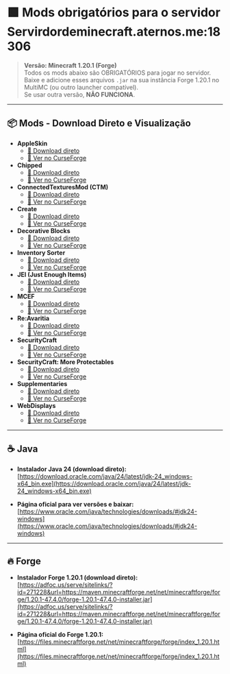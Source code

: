 # 🟩 Mods obrigatórios para o servidor **Servirdordeminecraft.aternos.me:18306**

> **Versão: Minecraft 1.20.1 (Forge)**  
> Todos os mods abaixo são OBRIGATÓRIOS para jogar no servidor.  
> Baixe e adicione esses arquivos `.jar` na sua instância Forge 1.20.1 no MultiMC (ou outro launcher compatível).  
> Se usar outra versão, **NÃO FUNCIONA**.

---

## 📦 Mods - Download Direto e Visualização

- **AppleSkin**  
  - [🔽 Download direto](https://www.curseforge.com/api/v1/mods/248787/files/4770828/download)  
  - [🔗 Ver no CurseForge](https://www.curseforge.com/minecraft/mc-mods/appleskin)
- **Chipped**  
  - [🔽 Download direto](https://www.curseforge.com/api/v1/mods/456956/files/5813138/download)  
  - [🔗 Ver no CurseForge](https://www.curseforge.com/minecraft/mc-mods/chipped)
- **ConnectedTexturesMod (CTM)**  
  - [🔽 Download direto](https://www.curseforge.com/api/v1/mods/267602/files/5983309/download)  
  - [🔗 Ver no CurseForge](https://www.curseforge.com/minecraft/mc-mods/ctm)
- **Create**  
  - [🔽 Download direto](https://www.curseforge.com/api/v1/mods/328085/files/6641603/download)  
  - [🔗 Ver no CurseForge](https://www.curseforge.com/minecraft/mc-mods/create)
- **Decorative Blocks**  
  - [🔽 Download direto](https://www.curseforge.com/api/v1/mods/362528/files/5089406/download)  
  - [🔗 Ver no CurseForge](https://www.curseforge.com/minecraft/mc-mods/decorative-blocks)
- **Inventory Sorter**  
  - [🔽 Download direto](https://www.curseforge.com/api/v1/mods/240633/files/5979609/download)  
  - [🔗 Ver no CurseForge](https://www.curseforge.com/minecraft/mc-mods/inventory-sorter)
- **JEI (Just Enough Items)**  
  - [🔽 Download direto](https://www.curseforge.com/api/v1/mods/238222/files/6614392/download)  
  - [🔗 Ver no CurseForge](https://www.curseforge.com/minecraft/mc-mods/jei)
- **MCEF**  
  - [🔽 Download direto](https://www.curseforge.com/api/v1/mods/636236/files/5828187/download)  
  - [🔗 Ver no CurseForge](https://www.curseforge.com/minecraft/mc-mods/mcef)
- **Re:Avaritia**  
  - [🔽 Download direto](https://www.curseforge.com/api/v1/mods/623969/files/6418092/download)  
  - [🔗 Ver no CurseForge](https://www.curseforge.com/minecraft/mc-mods/re-avaritia)
- **SecurityCraft**  
  - [🔽 Download direto](https://www.curseforge.com/api/v1/mods/64760/files/6490260/download)  
  - [🔗 Ver no CurseForge](https://www.curseforge.com/minecraft/mc-mods/security-craft)
- **SecurityCraft: More Protectables**  
  - [🔽 Download direto](https://www.curseforge.com/api/v1/mods/1122568/files/5842423/download)  
  - [🔗 Ver no CurseForge](https://www.curseforge.com/minecraft/mc-mods/sc-more-protectables)
- **Supplementaries**  
  - [🔽 Download direto](https://www.curseforge.com/api/v1/mods/412082/files/6749363/download)  
  - [🔗 Ver no CurseForge](https://www.curseforge.com/minecraft/mc-mods/supplementaries)
- **WebDisplays**  
  - [🔽 Download direto](https://www.curseforge.com/api/v1/mods/654478/files/5823561/download)  
  - [🔗 Ver no CurseForge](https://www.curseforge.com/minecraft/mc-mods/webdisplays)

---

## ☕️ **Java**

- **Instalador Java 24 (download direto):**  
  [https://download.oracle.com/java/24/latest/jdk-24_windows-x64_bin.exe](https://download.oracle.com/java/24/latest/jdk-24_windows-x64_bin.exe)

- **Página oficial para ver versões e baixar:**  
  [https://www.oracle.com/java/technologies/downloads/#jdk24-windows](https://www.oracle.com/java/technologies/downloads/#jdk24-windows)

---

## 🔥 **Forge**

- **Instalador Forge 1.20.1 (download direto):**  
  [https://adfoc.us/serve/sitelinks/?id=271228&url=https://maven.minecraftforge.net/net/minecraftforge/forge/1.20.1-47.4.0/forge-1.20.1-47.4.0-installer.jar](https://adfoc.us/serve/sitelinks/?id=271228&url=https://maven.minecraftforge.net/net/minecraftforge/forge/1.20.1-47.4.0/forge-1.20.1-47.4.0-installer.jar)

- **Página oficial do Forge 1.20.1:**  
  [https://files.minecraftforge.net/net/minecraftforge/forge/index_1.20.1.html](https://files.minecraftforge.net/net/minecraftforge/forge/index_1.20.1.html)
